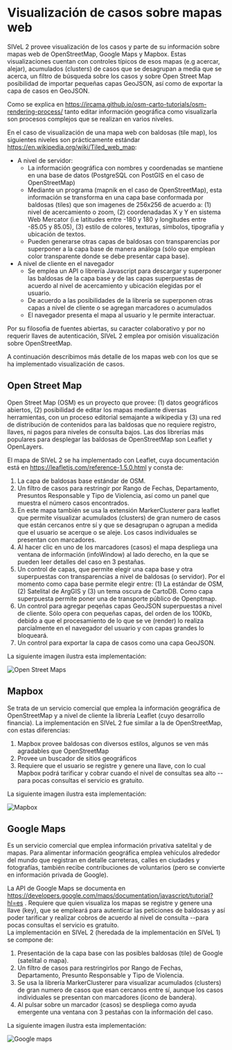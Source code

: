 # Visualización de casos sobre mapas web

SIVeL 2 provee visualización de los casos y parte de su información sobre mapas web de OpenStreetMap, Google Maps y Mapbox.  Estas visualizaciones cuentan con controles típicos de esos mapas (e.g acercar, alejar), acumulados (clusters) de casos que se desagrupan a media que se acerca, un filtro de búsqueda sobre los casos y sobre Open Street Map posibilidad de importar pequeñas capas GeoJSON, así como de exportar la capa de casos en GeoJSON.

Como se explica en https://ircama.github.io/osm-carto-tutorials/osm-rendering-process/ tanto editar información geográfica como visualizarla son procesos complejos que se realizan en varios niveles.  

En el caso de visualización de una mapa web con baldosas (tile map), los siguientes niveles son prácticamente estándar https://en.wikipedia.org/wiki/Tiled_web_map:
* A nivel de servidor: 
  * La información geográfica con nombres y coordenadas se mantiene en una base de datos (PostgreSQL con PostGIS en el caso de OpenStreetMap)
  * Mediante un programa (mapnik en el caso de OpenStreetMap), esta información se transforma en una capa base conformada por baldosas (tiles) que son imagenes de 256x256 de acuerdo a: (1) nivel de acercamiento o zoom, (2) coordenadadas X y Y en sistema Web Mercator (i.e latitudes entre -180 y 180 y longitudes entre -85.05 y 85.05), (3) estilo de colores, texturas, símbolos, tipografía y ubicación de textos.
  * Pueden generarse otras capas de baldosas con transparencias por superponer a la capa base de manera análoga (sólo que emplean color transparente donde se debe presentar capa base).
* A nivel de cliente en el navegador
  * Se emplea un API o librería Javascript para descargar y superponer las baldosas de la capa base y de las capas superpuestas de acuerdo al nivel de acercamiento y ubicación elegidas por el usuario.
  * De acuerdo a las posibilidades de la librería se superponen otras capas a nivel de cliente o se agregan marcadores o acumulados 
  * El navegador presenta el mapa al usuario y le permite interactuar.
  
Por su filosofia de fuentes abiertas, su caracter colaborativo y por no requerir llaves de autenticación, SIVeL 2 emplea por omisión visualización sobre OpenStreetMap. 

A continuación describimos más detalle de los mapas web con los que se ha implementado visualización de casos.


## Open Street Map

Open Street Map (OSM) es un proyecto que provee: (1) datos geográficos abiertos, (2) posibilidad de editar los mapas mediante diversas herramientas, con un proceso editorial semajante a wikipedia y (3) una red de distribución de contenidos para las baldosas que no requiere registro, llaves, ni pagos para niveles de consulta bajos.
Las dos librerías más populares para desplegar las baldosas de OpenStreetMap son Leaflet y OpenLayers.

El mapa de SIVeL 2 se ha implementado con Leaflet, cuya documentación está en https://leafletjs.com/reference-1.5.0.html y consta de: 

1. La capa de baldosas base estándar de OSM.
2. Un filtro de casos para restringir por Rango de Fechas, Departamento, Presuntos Responsable y Tipo de Violencia, así como un panel que muestra el número casos encontrados.
3. En este mapa también se usa la extensión MarkerClusterer para leaflet que permite visualizar acumulados (clusters) de gran numero de casos que están cercanos entre sí y que se desagrupan o agrupan a medida que el usuario se acerque o se aleje.  Los casos individuales se presentan con marcadores.
4. Al hacer clic en uno de los marcadores (casos) el mapa despliega una ventana de información (infoWindow) al lado derecho, en la que se pueden leer detalles del caso en 3 pestañas.
5. Un control de capas, que permite elegir una capa base y otra superpuestas con transparencias a nivel de baldosas (o servidor).  Por el momento como capa base permite elegir entre: (1) La estándar de OSM, (2) Satelital de ArgGIS y (3) un tema oscura de CartoDB.  Como capa superpuesta permite poner una de transporte público de Openptmap.
6. Un control para agregar peqeñas capas GeoJSON superpuestas a nivel de cliente. Sólo opera con pequeñas capas, del orden de los 100Kb, debido a que el procesamiento de lo que se ve (render) lo realiza parcialmente en el navegador del usuario y con capas grandes lo bloqueará. 
7. Un control para exportar la capa de casos como una capa GeoJSON.

La siguiente imagen ilustra esta implementación: 

![Open Street Maps](https://gitlab.com/pasosdeJesus/sivel2_gen/-/raw/main/doc/img/imagenosm.png)


## Mapbox

Se trata de un servicio comercial que emplea la información geográfica de OpenStreetMap y a nivel de cliente la librería Leaflet (cuyo desarrollo financia).  La implementación en SIVeL 2 fue similar a la de OpenStreetMap, con estas diferencias:
1. Mapbox provee baldosas con diversos estilos, algunos se ven más agradables que OpenStreetMap
2. Provee un buscador de sitios geográficos 
3. Requiere que el usuario se registre y genere una llave, con lo cual Mapbox podrá tarificar y cobrar cuando el nivel de consultas sea alto --para pocas consultas el servicio es gratuito.

La siguiente imagen ilustra esta implementación:

![Mapbox](https://gitlab.com/pasosdeJesus/sivel2_gen/-/raw/main/doc/img/mapa_mapbox.png)

## Google Maps

Es un servicio comercial que emplea información privativa satelital y de mapas.  Para alimentar información geográfica emplea vehículos alrededor del mundo que registran en detalle carreteras, calles en ciudades y fotografías, también recibe contribuciones de voluntarios (pero se convierte en información privada de Google).

La API de Google Maps se documenta en https://developers.google.com/maps/documentation/javascript/tutorial?hl=es . Requiere que quien visualiza los mapas se registre y genere una llave (key), que se empleará para autenticar las peticiones de baldosas y así poder tarificar y realizar cobros de acuerdo al nivel de consulta  --para pocas consultas el servicio es gratuito.  
La implementación en SIVeL 2 (heredada de la implementación en SIVeL 1) se compone de:
1. Presentación de la capa base con las posibles baldosas (tile) de Google (satelital o mapa).
2. Un filtro de casos para restringirlos por Rango de Fechas, Departamento, Presunto Responsable y Tipo de Violencia.
3. Se usa la librería MarkerClusterer para visualizar acumulados (clusters) de gran numero de casos que esan cercanos entre sí, aunque los casos individuales se presentan con marcadores (ícono de bandera).
4. Al pulsar sobre un marcador (casos) se despliega como ayuda emergente una ventana con 3 pestañas con la información del caso. 

La siguiente imagen ilustra esta implementación:

![Google maps](https://gitlab.com/pasosdeJesus/sivel2_gen/-/raw/main/doc/img/imagengm.png)

